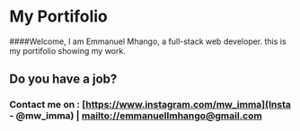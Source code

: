 # My Portifolio

####Welcome, I am Emmanuel Mhango, a full-stack web developer. this is my portifolio showing my work.

## Do you have a job? 

### Contact me on : [https://www.instagram.com/mw_imma](Insta - @mw_imma) | [mailto://emmanuellmhango@gmail.com](emmanuellmhango@gmail.com)
